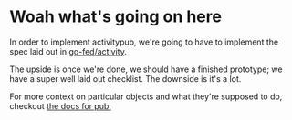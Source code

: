 # Woah what's going on here

In order to implement activitypub, we're going to have to implement the spec laid out in [go-fed/activity](https://github.com/go-fed/activity).

The upside is once we're done, we should have a finished prototype; we have a super well laid out checklist. The downside is it's a lot.

For more context on particular objects and what they're supposed to do, checkout [the docs for pub.](https://godoc.org/github.com/go-fed/activity/pub)
